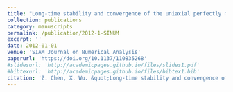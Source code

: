 ```yaml
---
title: "Long-time stability and convergence of the uniaxial perfectly matched layer method for time-domain acoustic scattering problems"
collection: publications
category: manuscripts
permalink: /publication/2012-1-SINUM
excerpt: ''
date: 2012-01-01
venue: 'SIAM Journal on Numerical Analysis'
paperurl: 'https://doi.org/10.1137/110835268'
#slidesurl: 'http://academicpages.github.io/files/slides1.pdf'
#bibtexurl: 'http://academicpages.github.io/files/bibtex1.bib'
citation: 'Z. Chen, X. Wu. &quot;Long-time stability and convergence of the uniaxial perfectly matched layer method for time-domain acoustic scattering problems.&quot; <i>SIAM Journal on Numerical Analysis</i>. 50(5), 2632-2655, 2012. https://doi.org/10.1137/110835268'
---
```

